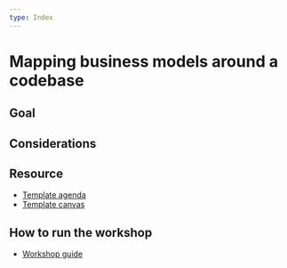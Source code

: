 ```yaml
---
type: Index
---
```


# Mapping business models around a codebase

## Goal


## Considerations


## Resource

* [Template agenda](agenda-template.md)
* [Template canvas](canvas-template.md)
 
## How to run the workshop

* [Workshop guide](workshop-guide.md)
